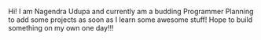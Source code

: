 Hi!
I am Nagendra Udupa and currently am a budding Programmer
Planning to add some projects as soon as I learn some awesome stuff!
Hope to build something on my own one day!!!
